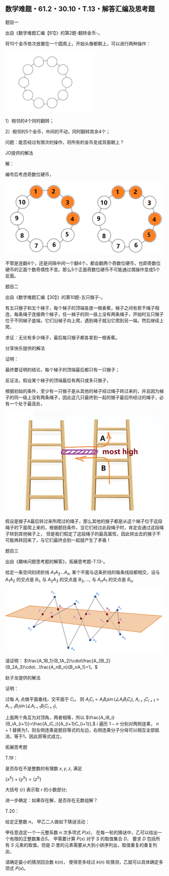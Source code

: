 ## 数学难题・61.2・30.10・T.13・解答汇编及思考题

题目一

出自《数学难题汇编【61】》的第2题-翻转金币-。

将10个金币依次放置在一个圆周上，开始头像都朝上，可以进行两种操作：

![图](/pics/p76-1.png)

1）相邻的4个同时翻转；

2）相邻的5个金币，中间的不动，同时翻转其余4个；

问题：能否经过有限次的操作，将所有的金币变成背面朝上？

JO提供的解法

解：

编号后考虑奇数位硬币，

![图](/pics/p76-2.png)

不管是连翻4个，还是间隔中间一个翻4个，都会翻两个奇数位硬币，也即奇数位硬币的正面个数奇偶性不变。那么5个正面奇数位硬币不可能通过偶操作变成5个反面。

题目二

出自《数学难题汇编【30】》的第10题-五只猴子-。

有五只猴子和五个梯子，每个梯子的顶端各放一根香蕉，梯子之间有若干绳子相连，每条绳子连接两个梯子，任一梯子的同一级上没有两条绳子，开始时五只猴子位于不同梯子底端，它们沿梯子向上爬，遇到绳子就沿它爬到另一端，然后继续上爬，

求证：无论有多少绳子，最后每只猴子都各拿到一根香蕉。

分享快乐提供的解法

证明：

最终要证明的结论，每个梯子的顶端最后都只有一只猴子；

反证法，假设某个梯子的顶端最后有两只或多只猴子，

根据初始的条件，至少有一只猴子是从其他的梯子经过绳子转过来的，并且因为梯子的同一级上没有两条绳子，因此这几只最终到一起的猴子最后所经过的绳子，必有一个处于最高处，

![图](/pics/p76-3.png)

假设是猴子A最后转过来所爬过的绳子，那么其他的猴子都是从这个梯子位于这段绳子的下面爬上来的，根据题目条件，当它们经过此段绳子时，肯定会通过这段绳子转到其他梯子上，
但是我们假定了这段绳子的最高属性，因此转出去的猴子不可能再转回来了，与它们最终会到一起就产生了矛盾！

题目三

出自《趣味问题思考题的解答》，拓展思考题-T.13-。

给定一条空间封闭折线 $A_1A_2...A_n,$ 某个平面与这条折线的每条线段都相交，设与 $A_1A_2$ 的交点是 $B_1,$ 与 $A_2A_3$ 的交点是 $B_2,...,$ 与 $A_nA_1$ 的交点是 $B_n,$

![图](/pics/p72-7.png)

请证明： $\frac{A_1B_1}{B_1A_2}\cdot\frac{A_2B_2}{B_2A_3}\cdot...\frac{A_nB_n}{B_nA_1}=1。$

赵子龙提供的解法

证明：

过每 $A_i$ 点做平面垂线，交平面于 $C_i，$ 则 $A_iC_i=A_iB_i\sin(\angle A_iB_iC_i),$ $A_{i+1}C_{i+1}=A_{i+1}B_i\sin(\angle A_{i+1}B_iC_{i+1}),$ 

上面两个角互为对顶角，两者相等，所以 $\frac{A_iB_i}{B_iA_{i+1}}=\frac{A_iC_i}{A_{i+1}C_{i+1}},$ $i$ 遍历 $1-n$ 分别对两侧连乘， $n+1$ 替换为1，则左侧连乘是题目等式的左边，右侧连乘分子分母可以相互全部抵消，等于1，因此原等式成立。

拓展思考题

T.19：

是否存在不是整数的有理数 $x,y,z,$ 满足

$\{x^5\}+\{y^5\}=\{z^5\}$

大括号 $\{r\}$ 表示取 $r$ 的小数部分;

进一步确定：如果存在解，是否存在无数组解？


T.20：

给定正整数 $n，$ 甲乙二人做如下猜谜活动：

甲任意选定一个一元整系数 $n$ 次多项式 $P(x)，$ 在每一轮的猜谜中，乙可以给出一个有限的正整数集合S，
甲需要计算 $P(x)$ 对于 $S$ 的取值集合 $D，$ 要求 $D$ 包括所有 $S$ 元素的取值，但是 $D$ 里的元素需要从大到小排序列出，取值重复的重复列出，

请确定最小的猜测回合数 $k(n)，$ 使得至多经过 $k(n)$ 轮猜测，乙就可以具体确定多项式 $P(x)。$ 

